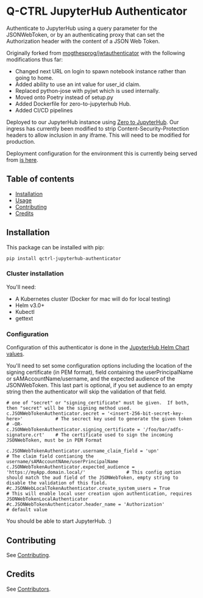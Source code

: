# Q-CTRL JupyterHub Authenticator

Authenticate to JupyterHub using a query parameter for the JSONWebToken, or by an authenticating proxy that can set the Authorization header with the content of a JSON Web Token.

Originally forked from [mogthesprog/jwtauthenticator](https://github.com/mogthesprog/jwtauthenticator) with the following modifications thus far:

- Changed next URL on login to spawn notebook instance rather than going to home.
- Added ability to use an int value for user_id claim.
- Replaced python-jose with pyjwt which is used internally.
- Moved onto Poetry instead of setup.py
- Added Dockerfile for zero-to-jupyterhub Hub.
- Added CI/CD pipelines

Deployed to our JupyterHub instance using [Zero to JupyterHub](https://zero-to-jupyterhub.readthedocs.io). Our ingress has currently been modified to strip Content-Security-Protection headers to allow inclusion in any iframe. This will need to be modified for production.

Deployment configuration for the environment this is currently being served from [is here](https://github.com/qctrl/jupyterhub-deploy/tree/master/front-end-research).

## Table of contents

- [Installation](#installation)
- [Usage](#usage)
- [Contributing](#contributing)
- [Credits](#credits)

## Installation

This package can be installed with pip:

```
pip install qctrl-jupyterhub-authenticator
```

### Cluster installation

You'll need:

- A Kubernetes cluster (Docker for mac will do for local testing)
- Helm v3.0+
- Kubectl
- gettext

### Configuration

Configuration of this authenticator is done in the [JupyterHub Helm Chart values](https://github.com/qctrl/jupyterhub-deploy/blob/master/front-end-research/config.yaml).

You'll need to set some configuration options including the location of the signing certificate (in PEM format), field containing the userPrincipalName or sAMAccountName/username, and the expected audience of the JSONWebToken. This last part is optional, if you set audience to an empty string then the authenticator will skip the validation of that field.

```
# one of "secret" or "signing_certificate" must be given.  If both, then "secret" will be the signing method used.
c.JSONWebTokenAuthenticator.secret = '<insert-256-bit-secret-key-here>'            # The secrect key used to generate the given token
# -OR-
c.JSONWebTokenAuthenticator.signing_certificate = '/foo/bar/adfs-signature.crt'    # The certificate used to sign the incoming JSONWebToken, must be in PEM Format

c.JSONWebTokenAuthenticator.username_claim_field = 'upn'                           # The claim field contianing the username/sAMAccountNAme/userPrincipalName
c.JSONWebTokenAuthenticator.expected_audience = 'https://myApp.domain.local/'               # This config option should match the aud field of the JSONWebToken, empty string to disable the validation of this field.
#c.JSONWebLocalTokenAuthenticator.create_system_users = True                       # This will enable local user creation upon authentication, requires JSONWebTokenLocalAuthenticator
#c.JSONWebTokenAuthenticator.header_name = 'Authorization'                         # default value
```

You should be able to start JupyterHub. :)

## Contributing

See [Contributing](https://github.com/qctrl/.github/blob/master/CONTRIBUTING.md).

## Credits

See [Contributors](https://github.com/qctrl/jupyterhub-authenticator/graphs/contributors).
